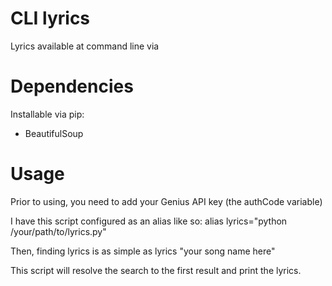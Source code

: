 # CLI lyrics 
Lyrics available at command line via 

# Dependencies
Installable via pip:
* BeautifulSoup 

# Usage
Prior to using, you need to add your Genius API key (the authCode variable)

I have this script configured as an alias like so:
	alias lyrics="python /your/path/to/lyrics.py"

Then, finding lyrics is as simple as
	lyrics "your song name here"

This script will resolve the search to the first result and print the lyrics.
